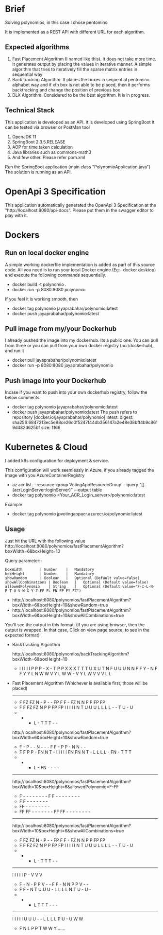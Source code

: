 # Brief

Solving polynomios, in this case I chose pentomino

It is implemented as a REST API with different URL for each algorithm.


## Expected algorithms
1. Fast Placement Algorithm (I named like this). It does not take more time. It generates output by placing the values in iterative manner.  A simple algorithm that tries to iteratively fill the sparse matrix entries in sequential way
2. Back tracking Algorithm. It places the boxes in sequential pentomino alphabet way and if xth box is not able to be placed, then it performs backtracking and change the position of previous box
3. DLX Algorithm. Considered to be the best algorithm. It is in progress.

## Technical Stack

This application is developed as an API.
It is developed using SpringBoot
It can be tested via browser or PostMan tool

1. OpenJDK 11
2. SpringBoot 2.3.5.RELEASE
3. AOP for time taken calculation
4. Java libraries such as commons-math3
4. And few other. Please refer pom.xml

Run the SpringBoot application (main class "PolynomioApplication.java")
The solution is running as an API.


# OpenApi 3 Specification

This application automatically generated the OpenApi 3 Specification at the "http://localhost:8080/api-docs".
Please put them in the swagger editor to play with it.

# Dockers

## Run on local docker engine
 
A simple working dockerfile implementation is added as part of this source code. All you need is to run your local Docker engine (Eg:- docker desktop) and execute the following commands sequentially.
*	docker build -t polynomio .
*	docker run -p 8080:8080 polynomio

If you feel it is working smooth, then
*	docker tag polynomio jayaprabahar/polynomio:latest
*	docker push jayaprabahar/polynomio:latest

## 	Pull image from my/your Dockerhub

I already pushed the image into my dockerhub. Its a public one. You can pull from three or you can pull from your own docker registry (acr/dockerhub), and run it
*	docker pull jayaprabahar/polynomio:latest
*	docker run -p 8080:8080 jayaprabahar/polynomio

## 	Push image into your Dockerhub

Incase if you want to push into your own dockerhub registry, follow the below comments

*	docker tag polynomio jayaprabahar/polynomio:latest
*	docker push jayaprabahar/polynomio:latest
The push refers to repository [docker.io/jayaprabahar/polynomio]
latest: digest: sha256:6847213ec5e98ce26c0f5247f44db356147a2e48e38bff4b9c8619d482d625bf size: 1166

# Kubernetes & Cloud

I added k8s configuration for deployment & service. 

This configuration will work seemlessly in Azure, if you already tagged the image with you AzureContainerRegistry
*	az acr list --resource-group VotingAppResourceGroup --query "[].{acrLoginServer:loginServer}" --output table
*	docker tag polynomio <Your_ACR_Login_server>/polynomio:latest

Example
*	docker tag polynomio jpvotingappacr.azurecr.io/polynomio:latest


## Usage
Just hit the URL with the following value
	http://localhost:8080/polynomios/fastPlacementAlgorithm?boxWidth=6&boxHeight=10

 Query parameter:-

	boxWidth		| Number	|	Mandatory
	boxHeight		| Number	|	Mandatory
	showRandom		| Boolean	|	Optional (Default value=false)
	showAllCombinations	| Boolean	|	Optional (Default value=false)
	allowedPolynomio	| String	|	Optional (Default value="F-I-L-N-P-T-U-V-W-X-Y-Z-FF-FL-FN-FP-FY-FZ")


 * http://localhost:8080/polynomios/fastPlacementAlgorithm?boxWidth=6&boxHeight=10&showRandom=true
 * http://localhost:8080/polynomios/fastPlacementAlgorithm?boxWidth=6&boxHeight=10&showAllCombinations=true
 
You'll see the output in this format. (If you are using browser, then the output is wrapped. In that case, Click on view page source, to see in the expected format)

* BackTracking Algorithm


	http://localhost:8080/polynomios/backTrackingAlgorithm?boxWidth=6&boxHeight=10
	
	- I I I I I
	P P P - X -
	T P P X X X
	T T T U X U
	T N F U U U
	N N F F Y -
	N F F Y Y L
	N W W V Y L
	W W - V Y L
	W V V V L L


* Fast Placement Algorithm (Whichever is available first, those will be placed)

	--------------------
	- F FZ FZ N - P - - FP
	F F - FZ N N P P FP FP
	- F F FZ FZ N P P FP FP
	I I I I I N T U U U
	L L L L - - T U - U
	- - - L - T T T - -

	http://localhost:8080/polynomios/fastPlacementAlgorithm?boxWidth=6&boxHeight=10&showRandom=true
	
	- F - P - - N - - -
	F F - P P - N N - -
	- F F P P - FN N T -
	I I I I I FN FN N T -
	L L L L - FN - T T T
	- - - L - FN - - - -	
	
	--------------------
	
	http://localhost:8080/polynomios/fastPlacementAlgorithm?boxWidth=10&boxHeight=6&allowedPolynomio=F-FF
	
	- F - - - - - - - -
	F F - - - - - - - -
	- F F - - - - - - -
	- FF - - - - - - - -
	- FF FF - - - - - - -
	FF FF - - - - - - - -
	
	--------------------
	
	http://localhost:8080/polynomios/fastPlacementAlgorithm?boxWidth=10&boxHeight=6&showAllCombinations=true
	
	- F FZ FZ N - P - - FP
	F F - FZ N N P P FP FP
	- F F FZ FZ N P P FP FP
	I I I I I N T U U U
	L L L L - - T U - U
	- - - L - T T T - -
	
	------------
	
	I I I I I P - V V V
	- F - N - P P V - -
	F F - N N P P V - -
	- F F - N T U U U -
	L L L L N T U - U -
	- - - L T T T - - -
	
	------------
	
	I I I I I U U U - -
	L L L L P U - U W W
	- F N L P P T W W Y
	......